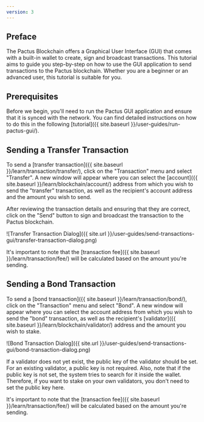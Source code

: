 ```yaml
---
version: 3
---
```


## Preface

The Pactus Blockchain offers a Graphical User Interface (GUI) that comes with a built-in wallet to create,
sign and broadcast transactions.
This tutorial aims to guide you step-by-step on how to use the GUI application to send transactions to the Pactus blockchain.
Whether you are a beginner or an advanced user, this tutorial is suitable for you.

## Prerequisites

Before we begin, you'll need to run the Pactus GUI application and ensure that it is synced with the network.
You can find detailed instructions on how to do this in the following [tutorial]({{ site.baseurl }}/user-guides/run-pactus-gui/).

## Sending a Transfer Transaction

To send a [transfer transaction]({{ site.baseurl }}/learn/transaction/transfer/), click on the "Transaction" menu and
select "Transfer".
A new window will appear where you can select the
[account]({{ site.baseurl }}/learn/blockchain/account/) address from which you wish to send the "transfer" transaction,
as well as the recipient's account address and the amount you wish to send.

After reviewing the transaction details and ensuring that they are correct,
click on the "Send" button to sign and broadcast the transaction to the Pactus blockchain.

![Transfer Transaction Dialog]({{ site.url }}/user-guides/send-transactions-gui/transfer-transaction-dialog.png)

It's important to note that the [transaction fee]({{ site.baseurl }}/learn/transaction/fee/)
will be calculated based on the amount you're sending.

## Sending a Bond Transaction

To send a [bond transaction]({{ site.baseurl }}/learn/transaction/bond/), click on the "Transaction" menu
and select "Bond".
A new window will appear where you can select the account address from which you wish to send the "bond" transaction,
as well as the recipient's [validator]({{ site.baseurl }}/learn/blockchain/validator/) address and
the amount you wish to stake.

![Bond Transaction Dialog]({{ site.url }}/user-guides/send-transactions-gui/bond-transaction-dialog.png)

If a validator does not yet exist, the public key of the validator should be set.
For an existing validator, a public key is not required.
Also, note that if the public key is not set, the system tries to search for it inside the wallet.
Therefore, if you want to stake on your own validators, you don't need to set the public key here.

It's important to note that the [transaction fee]({{ site.baseurl }}/learn/transaction/fee/)
will be calculated based on the amount you're sending.
